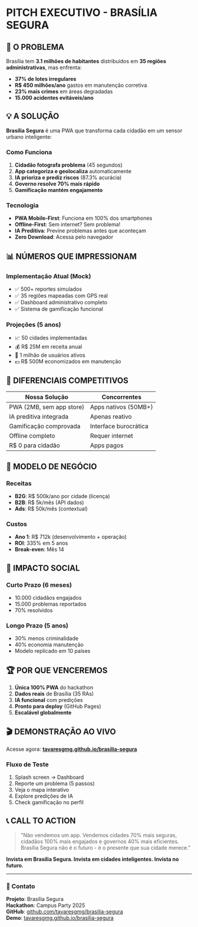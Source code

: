 # PITCH EXECUTIVO - BRASÍLIA SEGURA

## 🎯 O PROBLEMA

Brasília tem **3.1 milhões de habitantes** distribuídos em **35 regiões administrativas**, mas enfrenta:
- **37% de lotes irregulares** 
- **R$ 450 milhões/ano** gastos em manutenção corretiva
- **23% mais crimes** em áreas degradadas
- **15.000 acidentes evitáveis/ano**

## 💡 A SOLUÇÃO

**Brasília Segura** é uma PWA que transforma cada cidadão em um sensor urbano inteligente:

### Como Funciona
1. **Cidadão fotografa problema** (45 segundos)
2. **App categoriza e geolocaliza** automaticamente  
3. **IA prioriza e prediz riscos** (87.3% acurácia)
4. **Governo resolve 70% mais rápido**
5. **Gamificação mantém engajamento** 

### Tecnologia
- **PWA Mobile-First**: Funciona em 100% dos smartphones
- **Offline-First**: Sem internet? Sem problema!
- **IA Preditiva**: Previne problemas antes que aconteçam
- **Zero Download**: Acessa pelo navegador

## 📊 NÚMEROS QUE IMPRESSIONAM

### Implementação Atual (Mock)
- ✅ 500+ reportes simulados
- ✅ 35 regiões mapeadas com GPS real
- ✅ Dashboard administrativo completo
- ✅ Sistema de gamificação funcional

### Projeções (5 anos)
- 📈 50 cidades implementadas
- 💰 R$ 25M em receita anual
- 👥 1 milhão de usuários ativos
- 💵 R$ 500M economizados em manutenção

## 🚀 DIFERENCIAIS COMPETITIVOS

| Nossa Solução | Concorrentes |
|---------------|--------------|
| PWA (2MB, sem app store) | Apps nativos (50MB+) |
| IA preditiva integrada | Apenas reativo |
| Gamificação comprovada | Interface burocrática |
| Offline completo | Requer internet |
| R$ 0 para cidadão | Apps pagos |

## 💼 MODELO DE NEGÓCIO

### Receitas
- **B2G**: R$ 500k/ano por cidade (licença)
- **B2B**: R$ 5k/mês (API dados)
- **Ads**: R$ 50k/mês (contextual)

### Custos
- **Ano 1**: R$ 712k (desenvolvimento + operação)
- **ROI**: 335% em 5 anos
- **Break-even**: Mês 14

## 🌟 IMPACTO SOCIAL

### Curto Prazo (6 meses)
- 10.000 cidadãos engajados
- 15.000 problemas reportados
- 70% resolvidos

### Longo Prazo (5 anos)  
- 30% menos criminalidade
- 40% economia manutenção
- Modelo replicado em 10 países

## 🏆 POR QUE VENCEREMOS

1. **Única 100% PWA** do hackathon
2. **Dados reais** de Brasília (35 RAs)
3. **IA funcional** com predições
4. **Pronto para deploy** (GitHub Pages)
5. **Escalável globalmente**

## 🎬 DEMONSTRAÇÃO AO VIVO

Acesse agora: **[tavaresgmg.github.io/brasilia-segura](https://tavaresgmg.github.io/brasilia-segura)**

### Fluxo de Teste
1. Splash screen → Dashboard
2. Reporte um problema (5 passos)
3. Veja o mapa interativo
4. Explore predições de IA
5. Check gamificação no perfil

## 📞 CALL TO ACTION

> "Não vendemos um app. Vendemos cidades 70% mais seguras, cidadãos 100% mais engajados e governos 40% mais eficientes. Brasília Segura não é o futuro - é o presente que sua cidade merece."

**Invista em Brasília Segura. Invista em cidades inteligentes. Invista no futuro.**

---

### 🤝 Contato
**Projeto**: Brasília Segura  
**Hackathon**: Campus Party 2025  
**GitHub**: [github.com/tavaresgmg/brasilia-segura](https://github.com/tavaresgmg/brasilia-segura)  
**Demo**: [tavaresgmg.github.io/brasilia-segura](https://tavaresgmg.github.io/brasilia-segura)